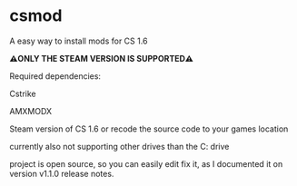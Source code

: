 # csmod
A easy way to install mods for CS 1.6

**⚠️ONLY THE STEAM VERSION IS SUPPORTED⚠️**

Required dependencies:

Cstrike

AMXMODX

Steam version of CS 1.6 or recode the source code to your games location

currently also not supporting other drives than the C: drive

project is open source, so you can easily edit fix it, as I documented it on version v1.1.0 release notes.
